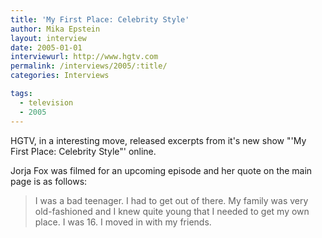 ```yaml
---
title: 'My First Place: Celebrity Style'
author: Mika Epstein
layout: interview
date: 2005-01-01
interviewurl: http://www.hgtv.com  
permalink: /interviews/2005/:title/
categories: Interviews

tags:
  - television
  - 2005
---
```


HGTV, in a interesting move, released excerpts from it's new show "'My First Place: Celebrity Style"' online.

Jorja Fox was filmed for an upcoming episode and her quote on the main page is as follows:

> I was a bad teenager. I had to get out of there. My family was very old-fashioned and I knew quite young that I needed to get my own place. I was 16. I moved in with my friends. 